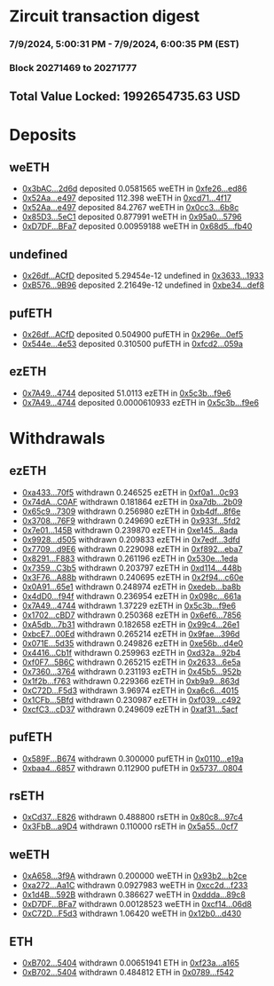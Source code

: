 # Zircuit transaction digest
### 7/9/2024, 5:00:31 PM - 7/9/2024, 6:00:35 PM (EST)
### Block 20271469 to 20271777

## Total Value Locked: 1992654735.63 USD

# Deposits
## weETH
- [0x3bAC...2d6d](https://etherscan.io/address/0x3bACc205d3a1a6b1ecac028187f229c356E62d6d) deposited 0.0581565 weETH in [0xfe26...ed86](https://etherscan.io/tx/0x3bACc205d3a1a6b1ecac028187f229c356E62d6d)
- [0x52Aa...e497](https://etherscan.io/address/0x52Aa899454998Be5b000Ad077a46Bbe360F4e497) deposited 112.398 weETH in [0xcd71...4f17](https://etherscan.io/tx/0x52Aa899454998Be5b000Ad077a46Bbe360F4e497)
- [0x52Aa...e497](https://etherscan.io/address/0x52Aa899454998Be5b000Ad077a46Bbe360F4e497) deposited 84.2767 weETH in [0x0cc3...6b8c](https://etherscan.io/tx/0x52Aa899454998Be5b000Ad077a46Bbe360F4e497)
- [0x85D3...5eC1](https://etherscan.io/address/0x85D30349C01a42FF125D8B703880f7B0e0f05eC1) deposited 0.877991 weETH in [0x95a0...5796](https://etherscan.io/tx/0x85D30349C01a42FF125D8B703880f7B0e0f05eC1)
- [0xD7DF...BFa7](https://etherscan.io/address/0xD7DF7E085214743530afF339aFC420c7c720BFa7) deposited 0.00959188 weETH in [0x68d5...fb40](https://etherscan.io/tx/0xD7DF7E085214743530afF339aFC420c7c720BFa7)
## undefined
- [0x26df...ACfD](https://etherscan.io/address/0x26df87765B38FD98Ad8AE9f2907ee0a8fE28ACfD) deposited 5.29454e-12 undefined in [0x3633...1933](https://etherscan.io/tx/0x26df87765B38FD98Ad8AE9f2907ee0a8fE28ACfD)
- [0xB576...9B96](https://etherscan.io/address/0xB576b79Cd9959F8da11b084F6d61bA10d23D9B96) deposited 2.21649e-12 undefined in [0xbe34...def8](https://etherscan.io/tx/0xB576b79Cd9959F8da11b084F6d61bA10d23D9B96)
## pufETH
- [0x26df...ACfD](https://etherscan.io/address/0x26df87765B38FD98Ad8AE9f2907ee0a8fE28ACfD) deposited 0.504900 pufETH in [0x296e...0ef5](https://etherscan.io/tx/0x26df87765B38FD98Ad8AE9f2907ee0a8fE28ACfD)
- [0x544e...4e53](https://etherscan.io/address/0x544e5713E5b3c3249bbF8a865697fC363cbD4e53) deposited 0.310500 pufETH in [0xfcd2...059a](https://etherscan.io/tx/0x544e5713E5b3c3249bbF8a865697fC363cbD4e53)
## ezETH
- [0x7A49...4744](https://etherscan.io/address/0x7A493Be5c2ce014cD049Bf178a1ac0Db1B434744) deposited 51.0113 ezETH in [0x5c3b...f9e6](https://etherscan.io/tx/0x7A493Be5c2ce014cD049Bf178a1ac0Db1B434744)
- [0x7A49...4744](https://etherscan.io/address/0x7A493Be5c2ce014cD049Bf178a1ac0Db1B434744) deposited 0.0000610933 ezETH in [0x5c3b...f9e6](https://etherscan.io/tx/0x7A493Be5c2ce014cD049Bf178a1ac0Db1B434744)
# Withdrawals
## ezETH
- [0xa433...70f5](https://etherscan.io/address/0xa433482c3277718d967c1e783aa73142779170f5) withdrawn 0.246525 ezETH in [0xf0a1...0c93](https://etherscan.io/tx/0xa433482c3277718d967c1e783aa73142779170f5)
- [0x74dA...C0AF](https://etherscan.io/address/0x74dA0C4Dc82c33E6c3AbfaCe5E6128fbbE8aC0AF) withdrawn 0.181864 ezETH in [0xa7db...2b09](https://etherscan.io/tx/0x74dA0C4Dc82c33E6c3AbfaCe5E6128fbbE8aC0AF)
- [0x65c9...7309](https://etherscan.io/address/0x65c956560103bA7e9Bd39d6db70881d36A267309) withdrawn 0.256980 ezETH in [0xb4df...8f6e](https://etherscan.io/tx/0x65c956560103bA7e9Bd39d6db70881d36A267309)
- [0x3708...76F9](https://etherscan.io/address/0x370823ef2ED7f0Cab3B1340AAB6f25Bb916176F9) withdrawn 0.249690 ezETH in [0x933f...5fd2](https://etherscan.io/tx/0x370823ef2ED7f0Cab3B1340AAB6f25Bb916176F9)
- [0x7e01...145B](https://etherscan.io/address/0x7e01A879a69000B04f31342c20743399Ec87145B) withdrawn 0.239870 ezETH in [0xe145...8ada](https://etherscan.io/tx/0x7e01A879a69000B04f31342c20743399Ec87145B)
- [0x9928...d505](https://etherscan.io/address/0x99282864374d1be8911b70F6fa43466Bc898d505) withdrawn 0.209833 ezETH in [0x7edf...3dfd](https://etherscan.io/tx/0x99282864374d1be8911b70F6fa43466Bc898d505)
- [0x7709...d9E6](https://etherscan.io/address/0x7709e52E9e0a5fA011D9B21f96eF907E93E6d9E6) withdrawn 0.229098 ezETH in [0xf892...eba7](https://etherscan.io/tx/0x7709e52E9e0a5fA011D9B21f96eF907E93E6d9E6)
- [0x8291...F883](https://etherscan.io/address/0x8291d544877447Cf464556d8890779A1B259F883) withdrawn 0.261196 ezETH in [0x530e...1eda](https://etherscan.io/tx/0x8291d544877447Cf464556d8890779A1B259F883)
- [0x7359...C3b5](https://etherscan.io/address/0x7359e7a7caaB464D14ecE537b755331CaAc8C3b5) withdrawn 0.203797 ezETH in [0xd114...448b](https://etherscan.io/tx/0x7359e7a7caaB464D14ecE537b755331CaAc8C3b5)
- [0x3F76...A88b](https://etherscan.io/address/0x3F76fD854bF79e0fe955eE4F3535bdeE94CaA88b) withdrawn 0.240695 ezETH in [0x2f94...c60e](https://etherscan.io/tx/0x3F76fD854bF79e0fe955eE4F3535bdeE94CaA88b)
- [0x0A91...65e1](https://etherscan.io/address/0x0A919c7d87e458F2cF0f61418260e8B7E57965e1) withdrawn 0.248974 ezETH in [0xedeb...ba8b](https://etherscan.io/tx/0x0A919c7d87e458F2cF0f61418260e8B7E57965e1)
- [0x4dD0...f94f](https://etherscan.io/address/0x4dD060F50B763Df72176220534fBC5FA5604f94f) withdrawn 0.236954 ezETH in [0x098c...661a](https://etherscan.io/tx/0x4dD060F50B763Df72176220534fBC5FA5604f94f)
- [0x7A49...4744](https://etherscan.io/address/0x7A493Be5c2ce014cD049Bf178a1ac0Db1B434744) withdrawn 1.37229 ezETH in [0x5c3b...f9e6](https://etherscan.io/tx/0x7A493Be5c2ce014cD049Bf178a1ac0Db1B434744)
- [0x1702...cBD7](https://etherscan.io/address/0x170211AF35023074b881E9Dc8276B86FDC56cBD7) withdrawn 0.250368 ezETH in [0x6ef6...7856](https://etherscan.io/tx/0x170211AF35023074b881E9Dc8276B86FDC56cBD7)
- [0xA5db...7b31](https://etherscan.io/address/0xA5db254012FBA93a18e797Dd5C469a73a1967b31) withdrawn 0.182658 ezETH in [0x99c4...26e1](https://etherscan.io/tx/0xA5db254012FBA93a18e797Dd5C469a73a1967b31)
- [0xbcE7...00Ed](https://etherscan.io/address/0xbcE7148Fd85d7Aa0cE54b9Eb3ebF64D625b500Ed) withdrawn 0.265214 ezETH in [0x9fae...396d](https://etherscan.io/tx/0xbcE7148Fd85d7Aa0cE54b9Eb3ebF64D625b500Ed)
- [0x071E...5d35](https://etherscan.io/address/0x071E9a52bD46033edc36E902be00A2E77C7D5d35) withdrawn 0.249826 ezETH in [0xe56b...d4e0](https://etherscan.io/tx/0x071E9a52bD46033edc36E902be00A2E77C7D5d35)
- [0x4416...Cb1f](https://etherscan.io/address/0x44168FdBAB0d1EcD9f640A8829eF8b0579e5Cb1f) withdrawn 0.259963 ezETH in [0xd32a...92b4](https://etherscan.io/tx/0x44168FdBAB0d1EcD9f640A8829eF8b0579e5Cb1f)
- [0xf0F7...5B6C](https://etherscan.io/address/0xf0F78ff019A8cFCEF711C86f6Cc00683084d5B6C) withdrawn 0.265215 ezETH in [0x2633...6e5a](https://etherscan.io/tx/0xf0F78ff019A8cFCEF711C86f6Cc00683084d5B6C)
- [0x7360...3764](https://etherscan.io/address/0x7360456BFf212939eabD6D93459989f4E34e3764) withdrawn 0.231193 ezETH in [0x45b5...952b](https://etherscan.io/tx/0x7360456BFf212939eabD6D93459989f4E34e3764)
- [0x1f2b...f763](https://etherscan.io/address/0x1f2b5Fc2BD2328C326c4CC5ed3E4fFA3f81Ef763) withdrawn 0.229366 ezETH in [0xb9a9...863d](https://etherscan.io/tx/0x1f2b5Fc2BD2328C326c4CC5ed3E4fFA3f81Ef763)
- [0xC72D...F5d3](https://etherscan.io/address/0xC72D6096a91CD1272758C069d049AC216A8FF5d3) withdrawn 3.96974 ezETH in [0xa6c6...4015](https://etherscan.io/tx/0xC72D6096a91CD1272758C069d049AC216A8FF5d3)
- [0x1CFb...5Bfd](https://etherscan.io/address/0x1CFbfEf418c2C93C9a7f5000442263a8D3b65Bfd) withdrawn 0.230987 ezETH in [0xf039...c492](https://etherscan.io/tx/0x1CFbfEf418c2C93C9a7f5000442263a8D3b65Bfd)
- [0xcfC3...cD37](https://etherscan.io/address/0xcfC3A7AE118e88073303b1C0aFeD0f935404cD37) withdrawn 0.249609 ezETH in [0xaf31...5acf](https://etherscan.io/tx/0xcfC3A7AE118e88073303b1C0aFeD0f935404cD37)
## pufETH
- [0x589F...B674](https://etherscan.io/address/0x589F94F21a0226A5A078AA7e12C444eE7ffcB674) withdrawn 0.300000 pufETH in [0x0110...e19a](https://etherscan.io/tx/0x589F94F21a0226A5A078AA7e12C444eE7ffcB674)
- [0xbaa4...6857](https://etherscan.io/address/0xbaa433d9B1787579B16aBA880773eBb090b96857) withdrawn 0.112900 pufETH in [0x5737...0804](https://etherscan.io/tx/0xbaa433d9B1787579B16aBA880773eBb090b96857)
## rsETH
- [0xCd37...E826](https://etherscan.io/address/0xCd37B3bbDC7D2c5D3dCca4f3c049c6d31186E826) withdrawn 0.488800 rsETH in [0x80c8...97c4](https://etherscan.io/tx/0xCd37B3bbDC7D2c5D3dCca4f3c049c6d31186E826)
- [0x3FbB...a9D4](https://etherscan.io/address/0x3FbB5dB21fE49803C94A2E4ff4e26399be50a9D4) withdrawn 0.110000 rsETH in [0x5a55...0cf7](https://etherscan.io/tx/0x3FbB5dB21fE49803C94A2E4ff4e26399be50a9D4)
## weETH
- [0xA658...3f9A](https://etherscan.io/address/0xA658107a37B1523748e5c07A176bCdDB16343f9A) withdrawn 0.200000 weETH in [0x93b2...b2ce](https://etherscan.io/tx/0xA658107a37B1523748e5c07A176bCdDB16343f9A)
- [0xa272...Aa1C](https://etherscan.io/address/0xa27226f2aEEf317391D9471Ae569f3e7E16dAa1C) withdrawn 0.0927983 weETH in [0xcc2d...f233](https://etherscan.io/tx/0xa27226f2aEEf317391D9471Ae569f3e7E16dAa1C)
- [0x1d4B...592B](https://etherscan.io/address/0x1d4B14A4C0F63492db09580909c1cE8B5335592B) withdrawn 0.386627 weETH in [0xddda...89c8](https://etherscan.io/tx/0x1d4B14A4C0F63492db09580909c1cE8B5335592B)
- [0xD7DF...BFa7](https://etherscan.io/address/0xD7DF7E085214743530afF339aFC420c7c720BFa7) withdrawn 0.00128523 weETH in [0xcf14...06d8](https://etherscan.io/tx/0xD7DF7E085214743530afF339aFC420c7c720BFa7)
- [0xC72D...F5d3](https://etherscan.io/address/0xC72D6096a91CD1272758C069d049AC216A8FF5d3) withdrawn 1.06420 weETH in [0x12b0...d430](https://etherscan.io/tx/0xC72D6096a91CD1272758C069d049AC216A8FF5d3)
## ETH
- [0xB702...5404](https://etherscan.io/address/0xB7026A99b27B8b3e3c141Df7b981E7afF1855404) withdrawn 0.00651941 ETH in [0xf23a...a165](https://etherscan.io/tx/0xB7026A99b27B8b3e3c141Df7b981E7afF1855404)
- [0xB702...5404](https://etherscan.io/address/0xB7026A99b27B8b3e3c141Df7b981E7afF1855404) withdrawn 0.484812 ETH in [0x0789...f542](https://etherscan.io/tx/0xB7026A99b27B8b3e3c141Df7b981E7afF1855404)
